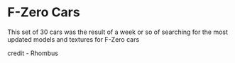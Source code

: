 # F-Zero Cars

This set of 30 cars was the result of a week or so of searching for the most updated models and textures for F-Zero cars

credit - Rhombus
